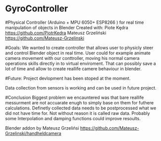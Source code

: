 # GyroController
#Physical Controller (Arduino + MPU 6050+ ESP8266 ) for real time manipulation of objects in Blender
Created with:
Piote Kędra https://github.com/PiotrKedra
Mateusz Grzeliński  https://github.com/Mateusz-Grzelinski

#Goals:
We wanted to create controller that allows user to physicly steer and control Blender object in real time.
User could for example animate camera movement with our conttroller, moving his normal camera operations skills directly in to virtual enviroment. That can possibly save a lot of time and allow to create reallife camere behaviour in blender.

#Future:
Project devlopment has been stoped at the moment.

Data collection from sensors is working and can be used in future project.

#Conclusion
Biggest problem we encauntered was that bare reallife messurment are not accuarate enugh to simply base on them for futhere calculations. Definetly collected data needs to be postprocessed what we did not have time for. Not without reason it is called raw data. Probably some Interpolation and damping functions could improve resoults.

Blender addon by Mateusz Grzelińsi https://github.com/Mateusz-Grzelinski/handheldcamera
